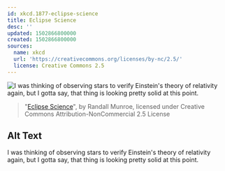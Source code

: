 ```yaml
---
id: xkcd.1877-eclipse-science
title: Eclipse Science
desc: ''
updated: 1502866800000
created: 1502866800000
sources:
  name: xkcd
  url: 'https://creativecommons.org/licenses/by-nc/2.5/'
  license: Creative Commons 2.5
---
```

![I was thinking of observing stars to verify Einstein's theory of relativity again, but I gotta say, that thing is looking pretty solid at this point.](https://imgs.xkcd.com/comics/eclipse_science.png)
> "[Eclipse Science](https://xkcd.com/1877/)", by Randall Munroe, licensed under Creative Commons Attribution-NonCommercial 2.5 License

## Alt Text
I was thinking of observing stars to verify Einstein's theory of relativity again, but I gotta say, that thing is looking pretty solid at this point.
